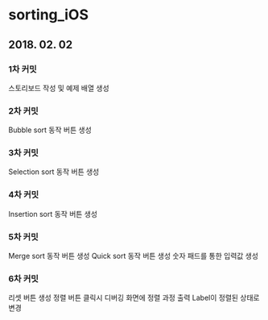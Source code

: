 # sorting_iOS

## 2018. 02. 02

### 1차 커밋
스토리보드 작성 및 예제 배열 생성

### 2차 커밋
Bubble sort 동작 버튼 생성

### 3차 커밋
Selection sort 동작 버튼 생성

### 4차 커밋
Insertion sort 동작 버튼 생성

### 5차 커밋
Merge sort 동작 버튼 생성
Quick sort 동작 버튼 생성
숫자 패드를 통한 입력값 생성

### 6차 커밋
리셋 버튼 생성
정렬 버튼 클릭시 디버깅 화면에 정렬 과정 출력
Label이 정렬된 상태로 변경

